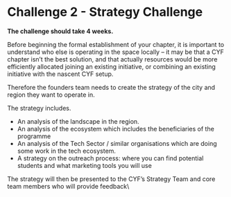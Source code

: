 # Challenge 2 - Strategy Challenge

**The challenge should take 4 weeks.**

Before beginning the formal establishment of your chapter, it is important to understand who else is operating in the space locally – it may be that a CYF chapter isn’t the best solution, and that actually resources would be more efficiently allocated joining an existing initiative, or combining an existing initiative with the nascent CYF setup.&#x20;

Therefore the founders team needs to create the strategy of the city and region they want to operate in.

The strategy includes.&#x20;

* An analysis of the landscape in the region.&#x20;
* An analysis of the ecosystem which includes the beneficiaries of the programme
* An analysis of the Tech Sector / similar organisations which are doing some work in the tech ecosystem.
* A strategy on the outreach process: where you can find potential students and what marketing tools you will use&#x20;

The strategy will then be presented to the  CYF’s Strategy Team and core team members who will provide feedback\
